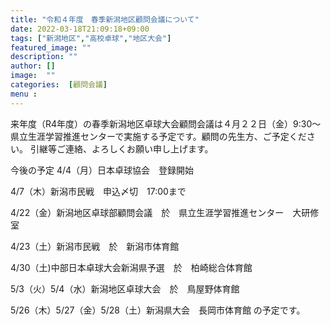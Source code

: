 ```yaml
---
title: "令和４年度　春季新潟地区顧問会議について"
date: 2022-03-18T21:09:18+09:00
tags: ["新潟地区","高校卓球","地区大会"]
featured_image: ""
description: ""
author: []
image:  ""
categories:  [顧問会議]
menu :
---
```

来年度（R4年度）の春季新潟地区卓球大会顧問会議は４月２２日（金）9:30〜
県立生涯学習推進センターで実施する予定です。顧問の先生方、ご予定ください。
引継等ご連絡、よろしくお願い申し上げます。

今後の予定
4/4（月）日本卓球協会　登録開始

4/7（木）新潟市民戦　申込〆切　17:00まで

4/22（金）新潟地区卓球部顧問会議　於　県立生涯学習推進センター　大研修室

4/23（土）新潟市民戦　於　新潟市体育館

4/30（土)中部日本卓球大会新潟県予選　於　柏崎総合体育館

5/3（火）5/4（水）新潟地区卓球大会　於　鳥屋野体育館

5/26（木）5/27（金）5/28（土）新潟県大会　長岡市体育館
の予定です。
